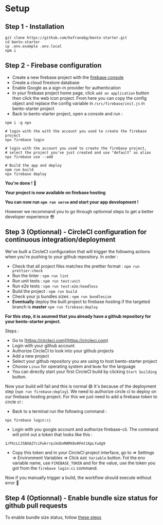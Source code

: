 # Setup

## Step 1 - Installation

```
git clone https://github.com/kefranabg/bento-starter.git
cd bento-starter
cp .env.example .env.local
npm i
```

## Step 2 - Firebase configuration

- Create a new firebase project with the [firebase console](https://console.firebase.google.com)
- Create a cloud firestore database
- Enable Google as a sign-in provider for authentication
- In your firebase project home page, click `add an application` button then click the web icon project.
  From here you can copy the config object and replace the config variable in `/src/firebase/init.js` in bento-starter project
- Back to bento-starter project, open a console and run :

```
npm i -g npx

# login with the with the account you used to create the firebase project
npx firebase login

# login with the account you used to create the firebase project,
# select the project you've just created and use "default" as alias
npx firebase use --add

# Build the app and deploy
npm run build
npx firebase deploy
```

**You're done ! :tada:**

**Your project is now available on firebase hosting**

**You can now run `npm run serve` and start your app development !**

However we recommand you to go through optionnal steps to get a better developer experience :sunglasses:

## Step 3 (Optionnal) - CircleCI configuration for continuous integration/deployment

We've built a CircleCI configuration that will trigger the following actions when you're pushing to your github repository.
In order :

- Check that all project files matches the prettier format : `npm run prettier:check`
- Run the linter : `npm run lint`
- Run unit tests : `npm run test:unit`
- Run e2e tests : `npm run test:e2e:headless`
- Build the project : `npm run build`
- Check your js bundles sizes : `npm run bundlesize`
- **Eventually** deploy the built project to firebase hosting if the targeted branch is **master** `npm run firebase:deploy`

**For this step, it is asumed that you already have a github repository for your bento-starter project.**

Steps :

- Go to [https://circleci.com](https://circleci.com)
- Login with your github account
- Authorize CircleCI to look into your github projects
- Add a new project
- Select your github repository you are using to host bento-starter project
- Choose `Linux` for operating system and `Node` for the language
- You can directly start your first CircleCI build by clicking `Start building` button.

Now your build will fail and this is normal :sweat_smile: It's because of the deployment step (`npm run firebase:deploy`). We need to authorize circle ci to deploy on our firebase hosting project. For this we just need to add a firebase token to circle ci :

- Back to a terminal run the following command :

```
npx firebase login:ci
```

- Login with you google account and authorize firebase-cli. The command will print out a token that looks like this :

```
1/PXcLCJ5BXAZ7ciFwkrrpikUbnMAMX8xRFmt16pLYudg9
```

- Copy this token and in your CircleCI project interface, go to => Settings => Environment Variables => Click `Add Variable` button. Fot the env variable name, use `FIREBASE_TOKEN` and for the value, use the token you got from the `firebase login:ci` command.

Now if you manually trigger a build, the workflow should execute without error :tada:

## Step 4 (Optionnal) - Enable bundle size status for github pull requests

To enable bundle size status, follow [these steps](https://github.com/siddharthkp/bundlesize#2-build-status)
